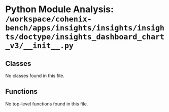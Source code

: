 # Python Module Analysis: `/workspace/cohenix-bench/apps/insights/insights/insights/doctype/insights_dashboard_chart_v3/__init__.py`

## Classes

No classes found in this file.


## Functions

No top-level functions found in this file.
